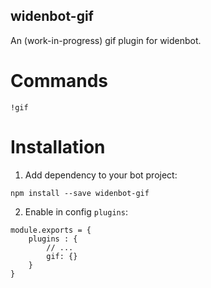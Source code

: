 widenbot-gif
----

An (work-in-progress) gif plugin for widenbot.

# Commands

```
!gif
```
# Installation

1. Add dependency to your bot project:

```
npm install --save widenbot-gif
```

2. Enable in config `plugins`:

```
module.exports = {
    plugins : {
        // ...
        gif: {}
    }
}
```
